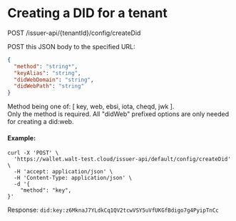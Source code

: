 # Creating a DID for a tenant

POST /issuer-api/{tenantId}/config/createDid

POST this JSON body to the specified URL:

```json
{
  "method": "string*",
  "keyAlias": "string",
  "didWebDomain": "string",
  "didWebPath": "string"
}
```

Method being one of: [ key, web, ebsi, iota, cheqd, jwk ].  
Only the method is required. All "didWeb" prefixed options are only needed for creating a did:web.

#### Example:

```shell
curl -X 'POST' \
  'https://wallet.walt-test.cloud/issuer-api/default/config/createDid' \
  -H 'accept: application/json' \
  -H 'Content-Type: application/json' \
  -d '{
    "method": "key",
}'
```

Response: `did:key:z6MknaJ7YLdkCq1QV2tcwVSY5uVfUKGfBdigo7g4PyipTnCc`